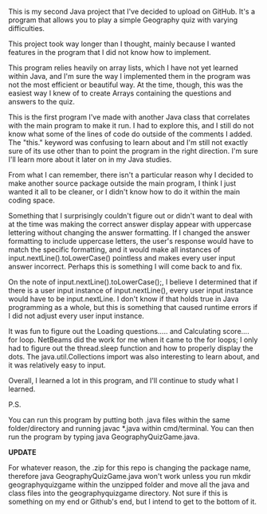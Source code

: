 This is my second Java project that I've decided to upload on GitHub. It's a program that allows you to play a simple Geography quiz with varying difficulties.

This project took way longer than I thought, mainly because I wanted features in the program that I did not know how to implement.

This program relies heavily on array lists, which I have not yet learned within Java, and I'm sure the way I implemented them in the program was not
the most efficient or beautiful way. At the time, though, this was the easiest way I knew of to create Arrays containing the questions and answers to the quiz.

This is the first program I've made with another Java class that correlates with the main program to make it run. I had to 
explore this, and I still do not know what some of the lines of code do outside of the comments I added. The "this." keyword was confusing to learn about and I'm still not
exactly sure of its use other than to point the program in the right direction. I'm sure I'll learn more about it later on in my Java studies.

From what I can remember, there isn't a particular reason why I decided to make another source package outside the main program, I think I just wanted it all
to be cleaner, or I didn't know how to do it within the main coding space.

Something that I surprisingly couldn't figure out or didn't want to deal with at the time was making the correct answer display appear with uppercase lettering without
changing the answer formatting. If I changed the answer formatting to include uppercase letters, the user's response would have to match the specific formatting, and it
would make all instances of input.nextLine().toLowerCase() pointless and makes every user input answer incorrect. Perhaps this is something I will come back to and fix.

On the note of input.nextLine().toLowerCase();, I believe I determined that if there is a user input instance of input.nextLine(), every user input instance would have
to be input.nextLine. I don't know if that holds true in Java programming as a whole, but this is something that caused runtime errors if I did not adjust every user
input instance.

It was fun to figure out the Loading questions..... and Calculating score.... for loop. NetBeams did the work for me when it came to the for loops; I only had to figure
out the thread.sleep function and how to properly display the dots. The java.util.Collections import was also interesting to learn about, and it was relatively easy to
input.

Overall, I learned a lot in this program, and I'll continue to study what I learned.

P.S.

You can run this program by putting both .java files within the same folder/directory and running javac *.java within cmd/terminal. You can then run the program by typing java GeographyQuizGame.java.

**UPDATE**

For whatever reason, the .zip for this repo is changing the package name, therefore java GeographyQuizGame.java won't work unless you run mkdir geographyquizgame within the unzipped folder and move all the java and class files into the geographyquizgame directory. Not sure if this is something on my end or Github's end, but I intend to get to the bottom of it. 


